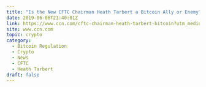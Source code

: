 ```yaml
---
title: "Is the New CFTC Chairman Heath Tarbert a Bitcoin Ally or Enemy?"
date: 2019-06-06T21:40:01Z
link: https://www.ccn.com/cftc-chairman-heath-tarbert-bitcoin?utm_medium=RSS&utm_source=hune
site: www.ccn.com
topic: crypto
category:
  - Bitcoin Regulation
  - Crypto
  - News
  - CFTC
  - Heath Tarbert
draft: false
---
```

